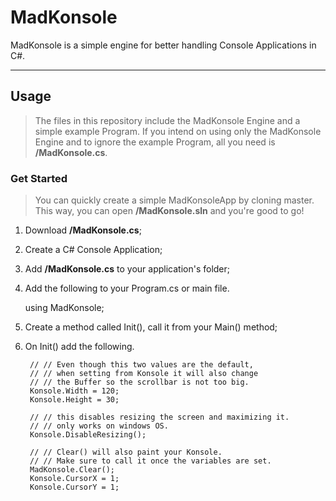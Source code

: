 # MadKonsole
MadKonsole is a simple engine for better handling Console Applications in C#.
_____

## Usage

> The files in this repository include the MadKonsole Engine and a simple example Program.
> If you intend on using only the MadKonsole Engine and to ignore the example Program, all you need is **/MadKonsole.cs**.

### Get Started

> You can quickly create a simple MadKonsoleApp by cloning master.
> This way, you can open **/MadKonsole.sln** and you're good to go!

1. Download **/MadKonsole.cs**;
2. Create a C# Console Application;
3. Add **/MadKonsole.cs** to your application's folder;
4. Add the following to your Program.cs or main file.
    
    using MadKonsole;

5. Create a method called Init(), call it from your Main() method;
6. On Init() add the following.
      
        // // Even though this two values are the default,
        // // when setting from Konsole it will also change 
        // // the Buffer so the scrollbar is not too big.
        Konsole.Width = 120;
        Konsole.Height = 30;
        
        // // this disables resizing the screen and maximizing it.
        // // only works on windows OS.
        Konsole.DisableResizing();
        
        // // Clear() will also paint your Konsole.
        // // Make sure to call it once the variables are set.
        MadKonsole.Clear();
        Konsole.CursorX = 1;
        Konsole.CursorY = 1;
